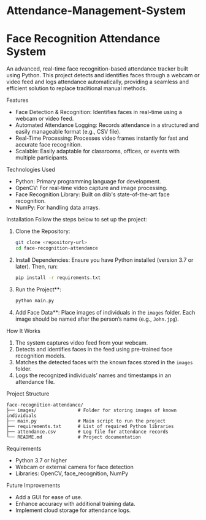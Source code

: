 # Attendance-Management-System
# Face Recognition Attendance System

An advanced, real-time face recognition-based attendance tracker built using Python. This project detects and identifies faces through a webcam or video feed and logs attendance automatically, providing a seamless and efficient solution to replace traditional manual methods.

 Features
- Face Detection & Recognition: Identifies faces in real-time using a webcam or video feed.
- Automated Attendance Logging: Records attendance in a structured and easily manageable format (e.g., CSV file).
- Real-Time Processing: Processes video frames instantly for fast and accurate face recognition.
- Scalable: Easily adaptable for classrooms, offices, or events with multiple participants.

 Technologies Used
- Python: Primary programming language for development.
- OpenCV: For real-time video capture and image processing.
- Face Recognition Library: Built on dlib's state-of-the-art face recognition.
- NumPy: For handling data arrays.

 Installation
Follow the steps below to set up the project:

1. Clone the Repository:
   ```bash
   git clone <repository-url>
   cd face-recognition-attendance
   ```

2. Install Dependencies:
   Ensure you have Python installed (version 3.7 or later). Then, run:
   ```bash
   pip install -r requirements.txt
   ```

3. Run the Project**:
   ```bash
   python main.py
   ```

4. Add Face Data**:
   Place images of individuals in the `images` folder. Each image should be named after the person’s name (e.g., `John.jpg`).

 How It Works
1. The system captures video feed from your webcam.
2. Detects and identifies faces in the feed using pre-trained face recognition models.
3. Matches the detected faces with the known faces stored in the `images` folder.
4. Logs the recognized individuals’ names and timestamps in an attendance file.

 Project Structure
```
face-recognition-attendance/
├── images/               # Folder for storing images of known individuals
├── main.py               # Main script to run the project
├── requirements.txt      # List of required Python libraries
├── attendance.csv        # Log file for attendance records
└── README.md             # Project documentation
```

Requirements
- Python 3.7 or higher
- Webcam or external camera for face detection
- Libraries: OpenCV, face_recognition, NumPy

Future Improvements
- Add a GUI for ease of use.
- Enhance accuracy with additional training data.
- Implement cloud storage for attendance logs.

